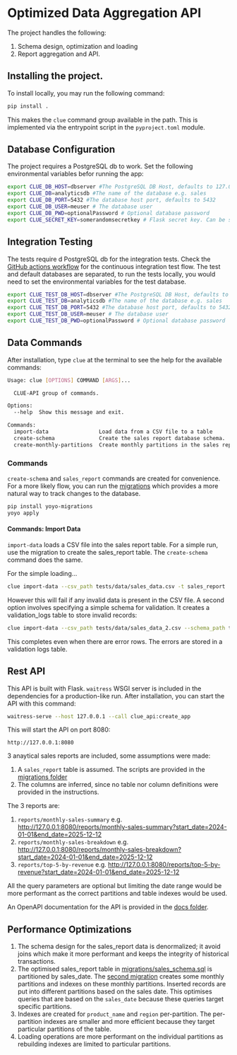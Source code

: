 # Optimized Data Aggregation API

The project handles the following:

1. Schema design, optimization and loading
1. Report aggregation and API.

## Installing the project.

To install locally, you may run the following command:

```sh
pip install .
```

This makes the `clue` command group available in the path. This is implemented via the entrypoint script in the `pyproject.toml` module.

## Database Configuration

The project requires a PostgreSQL db to work. Set the following environmental variables befor running the app:

```sh
export CLUE_DB_HOST=dbserver #The PostgreSQL DB Host, defaults to 127.0.0.1
export CLUE_DB=analyticsdb #The name of the database e.g. sales
export CLUE_DB_PORT=5432 #The database host port, defaults to 5432
export CLUE_DB_USER=meuser # The database user
export CLUE_DB_PWD=optionalPassword # Optional database password
export CLUE_SECRET_KEY=somerandomsecretkey # Flask secret key. Can be set to "dev" in development. 
```

## Integration Testing

The tests require d PostgreSQL db for the integration tests. Check the [GitHub actions workflow](.github/workflows/test.yml) for the continuous integration test flow. The test and default databases are separated, to run the tests locally, you would need to set the environmental variables for the test database.

```sh
export CLUE_TEST_DB_HOST=dbserver #The PostgreSQL DB Host, defaults to 127.0.0.1
export CLUE_TEST_DB=analyticsdb #The name of the database e.g. sales
export CLUE_TEST_DB_PORT=5432 #The database host port, defaults to 5432
export CLUE_TEST_DB_USER=meuser # The database user
export CLUE_TEST_DB_PWD=optionalPassword # Optional database password
```

## Data Commands

After installation, type `clue` at the terminal to see the help for the available commands:

```sh
Usage: clue [OPTIONS] COMMAND [ARGS]...

  CLUE-API group of commands.

Options:
  --help  Show this message and exit.

Commands:
  import-data                Load data from a CSV file to a table
  create-schema              Create the sales report database schema.
  create-monthly-partitions  Create monthly partitions in the sales report table.
```

### Commands

`create-schema` and `sales_report` commands are created for convenience. For a more likely flow, you can run the [migrations](migrations/) which provides a more natural way to track changes to the database.

```sh
pip install yoyo-migrations
yoyo apply
```

#### Commands: Import Data

`import-data` loads a CSV file into the sales report table. For a simple run, use the migration to create the sales_report table. The `create-schema` command does the same.

For the simple loading...
```sh
clue import-data --csv_path tests/data/sales_data.csv -t sales_report
```
However this will fail if any invalid data is present in the CSV file. 
A second option involves specifying a simple schema for validation. It creates a validation_logs table to store invalid records:

```sh 
clue import-data --csv_path tests/data/sales_data_2.csv --schema_path tests/data/sales_data.yaml --table sales_report
```
This completes even when there are error rows. The errors are stored in a validation logs table.

## Rest API

This API is built with Flask. `waitress` WSGI server is included in the dependencies for a production-like run. After installation, you can start the API with this command:

```sh
waitress-serve --host 127.0.0.1 --call clue_api:create_app
```
This will start the API on port 8080:

```
http://127.0.0.1:8080
```

3 anaytical sales reports are included, some assumptions were made:

1. A `sales_report` table is assumed. The scripts are provided in the [migrations folder](migrations/)
1. The columns are inferred, since no table nor column definitions were provided in the instructions.

The 3 reports are:

1. `reports/monthly-sales-summary` e.g. http://127.0.0.1:8080/reports/monthly-sales-summary?start_date=2024-01-01&end_date=2025-12-12
1. `reports/monthly-sales-breakdown` e.g. http://127.0.0.1:8080/reports/monthly-sales-breakdown?start_date=2024-01-01&end_date=2025-12-12
1. `reports/top-5-by-revenue` e.g. http://127.0.0.1:8080/reports/top-5-by-revenue?start_date=2024-01-01&end_date=2025-12-12

All the query parameters are optional but limiting the date range would be more performant as the correct partitions and table indexes would be used.

An OpenAPI documentation for the API is provided in the [docs folder](docs/openapi.yaml).

## Performance Optimizations

1. The schema design for the sales_report data is denormalized; it avoid joins which make it more performant and keeps the integrity of historical transactions.
1. The optimised sales_report table in [migrations/sales_schema.sql](migrations/20250413_01_rjwHd.sql) is partitioned by sales_date. The [second migration](migrations/20250413_02_9sO9a.sql) creates some monthly partitions and indexes on these monthly partitions. Inserted records are put into different partitions based on the sales date. This optimises queries that are based on the `sales_date` because these queries target specific partitions. 
1. Indexes are created for `product_name` and `region` per-partition. The per-partition indexes are smaller and more efficient because they target particular partitions of the table. 
1. Loading operations are more performant on the individual partitions as rebuilding indexes are limited to particular partitions.        
